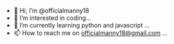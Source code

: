 - 👋 Hi, I’m @officialmanny18
- 👀 I’m interested in coding...
- 🌱 I’m currently learning python and javascript ...
- 📫 How to reach me on officialmanny18@gmail.com ...

<!---
officialmanny18/officialmanny18 is a ✨ special ✨ repository because its `README.md` (this file) appears on your GitHub profile.
You can click the Preview link to take a look at your changes.
--->
